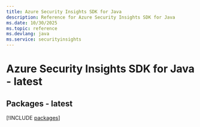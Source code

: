 ```yaml
---
title: Azure Security Insights SDK for Java
description: Reference for Azure Security Insights SDK for Java
ms.date: 10/30/2025
ms.topic: reference
ms.devlang: java
ms.service: securityinsights
---
```

# Azure Security Insights SDK for Java - latest
## Packages - latest
[!INCLUDE [packages](security-insights-index.md)]